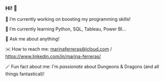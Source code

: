 ### Hi! 👋

💭 I’m currently working on boosting my programming skills!

🌙 I’m currently learning Python, SQL, Tableau, Power BI...

💬 Ask me about anything!

✉️ How to reach me: marinaferreras@icloud.com / https://www.linkedin.com/in/marina-ferreras/

🪄 Fun fact about me: I'm _passionate_ about Dungeons & Dragons (and all things fantastical)!
